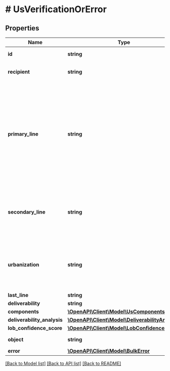 # # UsVerificationOrError

## Properties

Name | Type | Description | Notes
------------ | ------------- | ------------- | -------------
**id** | **string** | Unique identifier prefixed with &#x60;us_ver_&#x60;. | [optional]
**recipient** | **string** | The intended recipient, typically a person&#39;s or firm&#39;s name. | [optional]
**primary_line** | **string** | The primary delivery line (usually the street address) of the address. Combination of the following applicable &#x60;components&#x60;: * &#x60;primary_number&#x60; * &#x60;street_predirection&#x60; * &#x60;street_name&#x60; * &#x60;street_suffix&#x60; * &#x60;street_postdirection&#x60; * &#x60;secondary_designator&#x60; * &#x60;secondary_number&#x60; * &#x60;pmb_designator&#x60; * &#x60;pmb_number&#x60; | [optional]
**secondary_line** | **string** | The secondary delivery line of the address. This field is typically empty but may contain information if &#x60;primary_line&#x60; is too long. | [optional]
**urbanization** | **string** | Only present for addresses in Puerto Rico. An urbanization refers to an area, sector, or development within a city. See [USPS documentation](https://pe.usps.com/text/pub28/28api_008.htm#:~:text&#x3D;I51.,-4%20Urbanizations&amp;text&#x3D;In%20Puerto%20Rico%2C%20identical%20street,placed%20before%20the%20urbanization%20name.) for clarification. | [optional]
**last_line** | **string** |  | [optional]
**deliverability** | **string** |  | [optional]
**components** | [**\OpenAPI\Client\Model\UsComponents**](UsComponents.md) |  | [optional]
**deliverability_analysis** | [**\OpenAPI\Client\Model\DeliverabilityAnalysis**](DeliverabilityAnalysis.md) |  | [optional]
**lob_confidence_score** | [**\OpenAPI\Client\Model\LobConfidenceScore**](LobConfidenceScore.md) |  | [optional]
**object** | **string** |  | [optional] [default to OBJECT_US_VERIFICATION]
**error** | [**\OpenAPI\Client\Model\BulkError**](BulkError.md) |  | [optional]

[[Back to Model list]](../../README.md#models) [[Back to API list]](../../README.md#endpoints) [[Back to README]](../../README.md)
